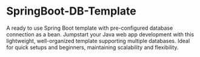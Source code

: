 # SpringBoot-DB-Template
A ready to use Spring Boot template with pre-configured database connection as a bean. Jumpstart your Java web app development with this lightweight, well-organized template supporting multiple databases. Ideal for quick setups and beginners, maintaining scalability and flexibility.
